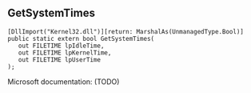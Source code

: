 ## GetSystemTimes

```
[DllImport("Kernel32.dll")][return: MarshalAs(UnmanagedType.Bool)]
public static extern bool GetSystemTimes(
   out FILETIME lpIdleTime,
   out FILETIME lpKernelTime,
   out FILETIME lpUserTime
);
```

Microsoft documentation: (TODO)
